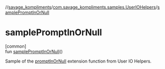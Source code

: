 //[savage_kompliments](../../index.md)/[com.savage_kompliments.samples.UserIOHelpers](index.md)/[samplePromptlnOrNull](sample-promptln-or-null.md)

# samplePromptlnOrNull

[common]\
fun [samplePromptlnOrNull](sample-promptln-or-null.md)()

Sample of the [promptlnOrNull](../com.savage_kompliments.qol.UserIOHelpers/promptln-or-null.md) extension function from User IO Helpers.
